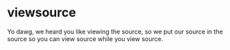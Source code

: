 viewsource
==========

Yo dawg, we heard you like viewing the source, so we put our source in the source so you can view source while you view source.
